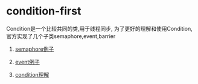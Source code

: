 # condition-first

Condition是一个比较共同的类,用于线程同步, 为了更好的理解和使用Condition, 官方实现了几个子类semaphore,event,barrier

1. [semaphore例子](1.docs/1.sem.md)

2. [event例子](1.docs/2.event.md)

3. [condition理解](1.docs/3.condition.md)
